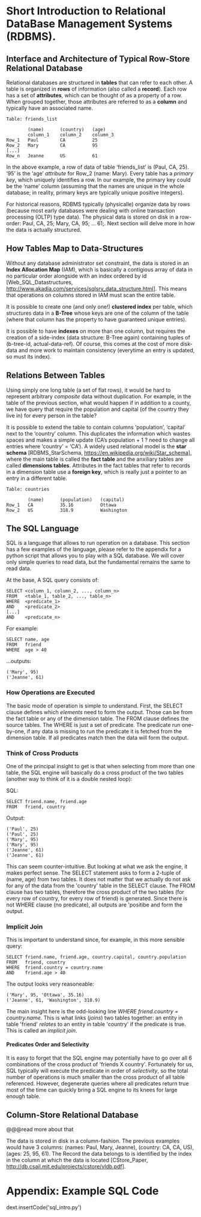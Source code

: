 # Short Introduction to Relational DataBase Management Systems (RDBMS).

## Interface and Architecture of Typical Row-Store Relational Database

Relational databases are structured in __tables__ that can refer to each other. A table is organized in __rows__ of information (also called a __record__). Each row has a set of __attributes__, which can be thought of as a property of a row. When grouped together, those attributes are referred to as a __column__ and typically have an associated name.

    Table: friends_list

            (name)      (country)   (age)
            column_1    column_2    column_3
    Row_1   Paul        CA          25
    Row_2   Mary        CA          95
    [...] 
    Row_n   Jeanne      US          61

In the above example, a row of data of table ‘friends_list’ is (Paul, CA, 25). ‘95’ is the ‘age’ _attribute_ for Row_2 (name: Mary). Every table has a _primary key_, which uniquely identifies a row. In our example, the primary key could be the ‘name’ column (assuming that the names are unique in the whole database; in reality, primary keys are typically unique positive integers).

For historical reasons, RDBMS typically (physicalle) organize data by rows (because most early databases were dealing with online transaction processing (OLTP) type data). The physical data is stored on disk in a row-order: Paul, CA, 25; Mary, CA, 95; ... 61;. Next section will delve more in how the data is actually structured.

## How Tables Map to Data-Structures

Without any database administrator set constraint, the data is stored in an __Index Allocation Map__ (IAM), which is basically a contigious array of data in no particular order alongside with an index ordered by id [Web_SQL_Datastructures, http://www.akadia.com/services/sqlsrv_data_structure.html]. This means that operations on columns stored in IAM must scan the entire table.

It is possible to create one (and only one!) __clustered index__ per table, which structures data in a __B-Tree__ whose keys are one of the column of the table (where that column has the property to have guaranteed unique entries).

It is possible to have __indexes__ on more than one column, but requires the creation of a side-index (data structure: B-Tree again) containing tuples of (b-tree-id, actual-data-ref). Of course, this comes at the cost of more disk-data and more work to maintain consistency (everytime an entry is updated, so must its index).

## Relations Between Tables

Using simply one long table (a set of flat rows), it would be hard to represent arbitrary _composite_ data without duplication. For example, in the table of the previous section, what would happen if in addition to a county, we have query that require the population and capital (of the country they live in) for every person in the table?

It is possible to extend the table to contain columns ‘population’, ‘capital’ next to the ‘country’ column. This duplicates the information which wastes spaces and makes a simple update (CA’s population + 1 ?  need to change all entries where ‘country’ = ‘CA’). A widely used relational model is the __star schema__ [RDBMS_StarSchema, https://en.wikipedia.org/wiki/Star_schema], where the main table is called the __fact table__ and the anxiliary tables are called __dimensions tables__. Attributes in the fact tables that refer to records in a dimension table use a __foreign key__, which is really just a pointer to an entry in a different table.

    Table: countries 

            (name)      (population)   (capital)
    Row_1   CA          35.16          Ottawa 
    Row_2   US          318.9          Washington

## The SQL Language

SQL is a language that allows to run operation on a database. This section has a few examples of the language, please refer to the appendix for a python script that allows you to play with a SQL database. We will cover only simple queries to read data, but the fundamental remains the same to read data.

At the base, A SQL query consists of:

    SELECT <column_1, column_2, ..., column_n>
    FROM   <table_1, table_2, ..., table_n>
    WHERE  <predicate_1>
    AND    <predicate_2>
    [...]
    AND    <predicate_n>

For example:

    SELECT name, age 
    FROM   friend 
    WHERE  age > 40
    
...outputs:

    ('Mary', 95)
    ('Jeanne', 61)

### How Operations are Executed

The basic mode of operation is simple to understand. First, the SELECT clause defines which _elements_ need to form the output. Those can be from the fact table or any of the dimension table. The FROM clause defines the source tables. The WHERE is just a set of predicate. The predicate run one-by-one, if any data is missing to run the predicate it is fetched from the dimension table. If all predicates match then the data will form the output.

### Think of Cross Products

One of the principal insight to get is that when selecting from more than one table, the SQL engine will basically do a cross product of the two tables (another way to think of it is a double nested loop):

SQL:

    SELECT friend.name, friend.age 
    FROM   friend, country 
    
Output:

    ('Paul', 25)
    ('Paul', 25)
    ('Mary', 95)
    ('Mary', 95)
    ('Jeanne', 61)
    ('Jeanne', 61)

This can seem counter-intuitive. But looking at what we ask the engine, it makes perfect sense. The SELECT statement asks to form a 2-tuple of (name, age) from two tables. It does not matter that we actually do not ask for any of the data from the 'country' table in the SELECT clause. The FROM clause has two tables, therefore the cross product of the two tables (for every row of country, for every row of friend) is generated. Since there is not WHERE clause (no predicate), all outputs are 'positibe and form the output.

### Implicit Join

This is important to understand since, for example, in this more sensible query:

    SELECT friend.name, friend.age, country.capital, country.population
    FROM   friend, country 
    WHERE  friend.country = country.name
    AND    friend.age > 40

The output looks very reasoneable:    

    ('Mary', 95, 'Ottawa', 35.16)
    ('Jeanne', 61, 'Washington', 318.9)

The main insight here is the odd-looking line _WHERE  friend.country = country.name_. This is what links (_joins_) two tables together: an entity in table 'friend' _relates_ to an entity in table 'country' if the predicate is true. This is called an _implicit join_.

#### Predicates Order and Selectivity

It is easy to forget that the SQL engine may potentially have to go over all 6 combinations of the cross product of 'friends X country'. Fortunately for us, SQL typically will execute the predicate in order of _selectivity_, so the total number of operations is much smaller than the cross product of all table referenced. However, degenerate queries where all predicates return true most of the time can quickly bring a SQL engine to its knees for large enough table.

## Column-Store Relational Database

@@@read more about that

The data is stored in disk in a column-fashion. The previous examples would have 3 columns: (names: Paul, Mary, Jeanne), (country: CA, CA, US), (ages: 25, 95, 61). The Record the data belongs to is identified by the index in the column at which the data is located [CStore_Paper, http://db.csail.mit.edu/projects/cstore/vldb.pdf].

# Appendix: Example SQL Code

dext.insertCode('sql_intro.py')

